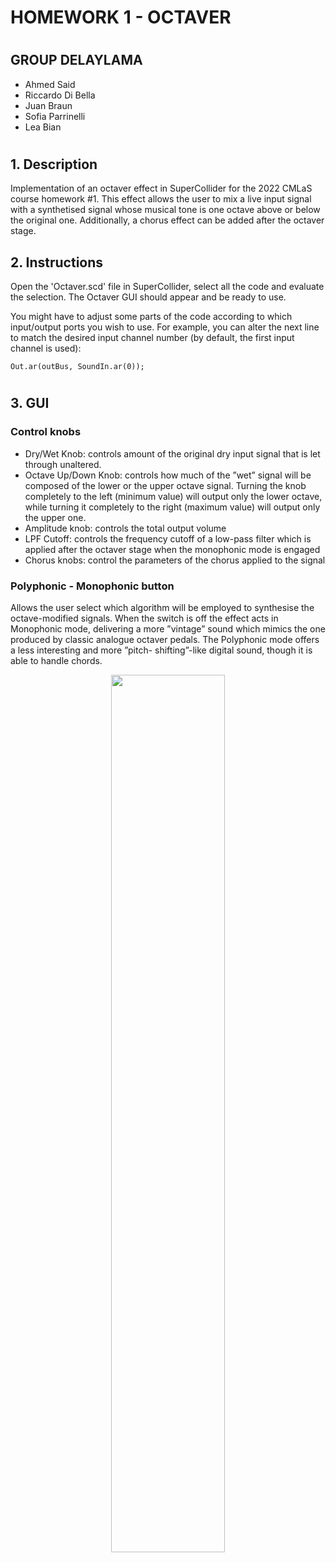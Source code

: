 # HOMEWORK 1 - OCTAVER
# 
## GROUP DELAYLAMA
* Ahmed Said
* Riccardo Di Bella
* Juan Braun 
* Sofia Parrinelli
* Lea Bian
# 
# 

## 1. Description
Implementation of an octaver effect in SuperCollider for the 2022 CMLaS course homework #1. This effect allows the user to mix a live input signal with a synthetised signal whose musical tone is one octave above or below the original one. Additionally, a chorus effect can be added after the octaver stage.

## 2. Instructions

Open the 'Octaver.scd' file in SuperCollider, select all the code and evaluate the selection. The Octaver GUI should appear and be ready to use.

You might have to adjust some parts of the code according to which input/output ports you wish to use.
For example, you can alter the next line to match the desired input channel number (by default, the first input channel is used):
```
Out.ar(outBus, SoundIn.ar(0));
```
#
#
## 3. GUI
### Control knobs
*  Dry/Wet Knob: controls amount of the original dry input signal that is let through unaltered.
*  Octave Up/Down Knob: controls how much of the ”wet” signal will be composed of the lower or the upper octave signal. Turning the knob completely to the left (minimum value) will output only the lower octave, while turning it completely to the right (maximum value) will output only the upper one. 
*   Amplitude knob: controls the total output volume
*   LPF Cutoff: controls the frequency cutoff of a low-pass filter which is applied after the octaver stage when the monophonic mode is engaged
*   Chorus knobs: control the parameters of the chorus applied to the signal
### Polyphonic - Monophonic button
Allows the user select which algorithm will be employed to synthesise the octave-modified signals. When the switch is off the effect acts in Monophonic mode, delivering a more ”vintage” sound which mimics the one produced by classic analogue octaver pedals. The Polyphonic mode offers a less interesting and more ”pitch- shifting”-like digital sound, though it is able to handle chords.

<p align="center">
<img src="https://user-images.githubusercontent.com/93470653/161559513-d7656ba8-4b27-4925-9434-5eedb0707ae2.png" width=60% height=60% centered>
</p>

#
#

